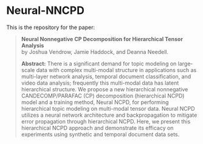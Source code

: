# Neural-NNCPD
This is the repository for the paper:

> **Neural Nonnegative CP Decomposition for Hierarchical Tensor Analysis** <br>
> by Joshua Vendrow, Jamie Haddock, and Deanna Needell.
> 
> **Abstract:** There is a significant demand for topic modeling on large-scale data with complex multi-modal structure in applications such as multi-layer network analysis, temporal document classification, and video data analysis; frequently this multi-modal data has latent hierarchical structure. We propose a new hierarchical nonnegative CANDECOMP/PARAFAC (CP) decomposition (hierarchical NCPD) model and a training method, Neural NCPD, for performing hierarchical topic modeling on multi-modal tensor data. Neural NCPD utilizes a neural network architecture and backpropagation to mitigate error propagation through hierarchical NCPD. Here, we present this hierarchical NCPD approach and demonstrate its efficacy on experiments using synthetic and temporal document data sets.
